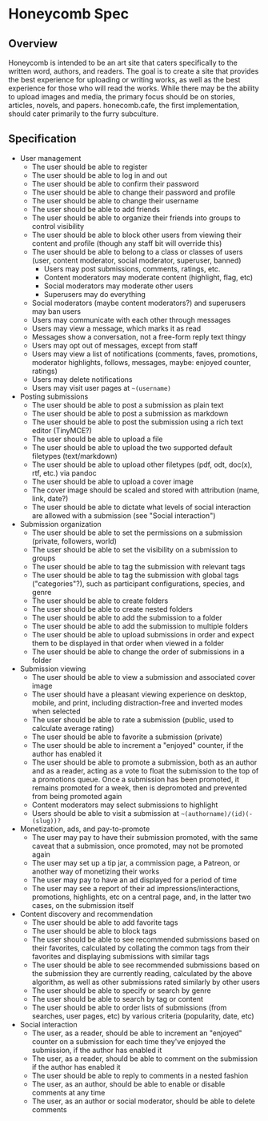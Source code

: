Honeycomb Spec
==============

## Overview

Honeycomb is intended to be an art site that caters specifically to the written
word, authors, and readers.  The goal is to create a site that provides the best
experience for uploading or writing works, as well as the best experience for
those who will read the works.  While there may be the ability to upload images
and media, the primary focus should be on stories, articles, novels, and papers.
honecomb.cafe, the first implementation, should cater primarily to the furry
subculture.

## Specification

* User management
    * The user should be able to register
    * The user should be able to log in and out
    * The user should be able to confirm their password
    * The user should be able to change their password and profile
    * The user should be able to change their username
    * The user should be able to add friends
    * The user should be able to organize their friends into groups to control
      visibility
    * The user should be able to block other users from viewing their content
      and profile (though any staff bit will override this)
    * The user should be able to belong to a class or classes of users (user,
      content moderator, social moderator, superuser, banned)
        * Users may post submissions, comments, ratings, etc.
        * Content moderators may moderate content (highlight, flag, etc)
        * Social moderators may moderate other users
        * Superusers may do everything
    * Social moderators (maybe content moderators?) and superusers may ban users
    * Users may communicate with each other through messages
    * Users may view a message, which marks it as read
    * Messages show a conversation, not a free-form reply text thingy
    * Users may opt out of messages, except from staff
    * Users may view a list of notifications (comments, faves, promotions,
      moderator highlights, follows, messages, maybe: enjoyed counter, ratings)
    * Users may delete notifications
    * Users may visit user pages at `~(username)`
* Posting submissions
    * The user should be able to post a submission as plain text
    * The user should be able to post a submission as markdown
    * The user should be able to post the submission using a rich text editor (TinyMCE?)
    * The user should be able to upload a file
    * The user should be able to upload the two supported default filetypes
      (text/markdown)
    * The user should be able to upload other filetypes (pdf, odt, doc(x), rtf,
      etc.) via pandoc
    * The user should be able to upload a cover image
    * The cover image should be scaled and stored with attribution (name, link, date?)
    * The user should be able to dictate what levels of social interaction are
      allowed with a submission (see "Social interaction")
* Submission organization
    * The user should be able to set the permissions on a submission (private, followers, world)
    * The user should be able to set the visibility on a submission to groups
    * The user should be able to tag the submission with relevant tags
    * The user should be able to tag the submission with global tags ("categories"?),
      such as participant configurations, species, and genre
    * The user should be able to create folders
    * The user should be able to create nested folders
    * The user should be able to add the submission to a folder
    * The user should be able to add the submission to multiple folders
    * The user should be able to upload submissions in order and expect them to be
      displayed in that order when viewed in a folder
    * The user should be able to change the order of submissions in a folder
* Submission viewing
    * The user should be able to view a submission and associated cover image
    * The user should have a pleasant viewing experience on desktop, mobile, and
      print, including distraction-free and inverted modes when selected
    * The user should be able to rate a submission (public, used to calculate average
      rating)
    * The user should be able to favorite a submission (private)
    * The user should be able to increment a "enjoyed" counter, if the author
      has enabled it
    * The user should be able to promote a submission, both as an author and as a
      reader, acting as a vote to float the submission to the top of a promotions
      queue.  Once a submission has been promoted, it remains promoted for a week,
      then is depromoted and prevented from being promoted again
    * Content moderators may select submissions to highlight
    * Users should be able to visit a submission at `~(authorname)/(id)(-(slug))?`
* Monetization, ads, and pay-to-promote
    * The user may pay to have their submission promoted, with the same caveat that a
      submission, once promoted, may not be promoted again
    * The user may set up a tip jar, a commission page, a Patreon, or another
      way of monetizing their works
    * The user may pay to have an ad displayed for a period of time
    * The user may see a report of their ad impressions/interactions,
      promotions, highlights, etc on a central page, and, in the latter two
      cases, on the submission itself
* Content discovery and recommendation
    * The user should be able to add favorite tags
    * The user should be able to block tags
    * The user should be able to see recommended submissions based on their
      favorites, calculated by collating the common tags from their favorites
      and displaying submissions with similar tags
    * The user should be able to see recommended submissions based on the submission they
      are currently reading, calculated by the above algorithm, as well as other
      submissions rated similarly by other users
    * The user should be able to specify or search by genre
    * The user should be able to search by tag or content
    * The user should be able to order lists of submissions (from searches, user
      pages, etc) by various criteria (popularity, date, etc)
* Social interaction
    * The user, as a reader, should be able to increment an "enjoyed" counter on
      a submission for each time they've enjoyed the submission, if the author has enabled
      it
    * The user, as a reader, should be able to comment on the submission if the
      author has enabled it
    * The user should be able to reply to comments in a nested fashion
    * The user, as an author, should be able to enable or disable comments at
      any time
    * The user, as an author or social moderator, should be able to delete
      comments
